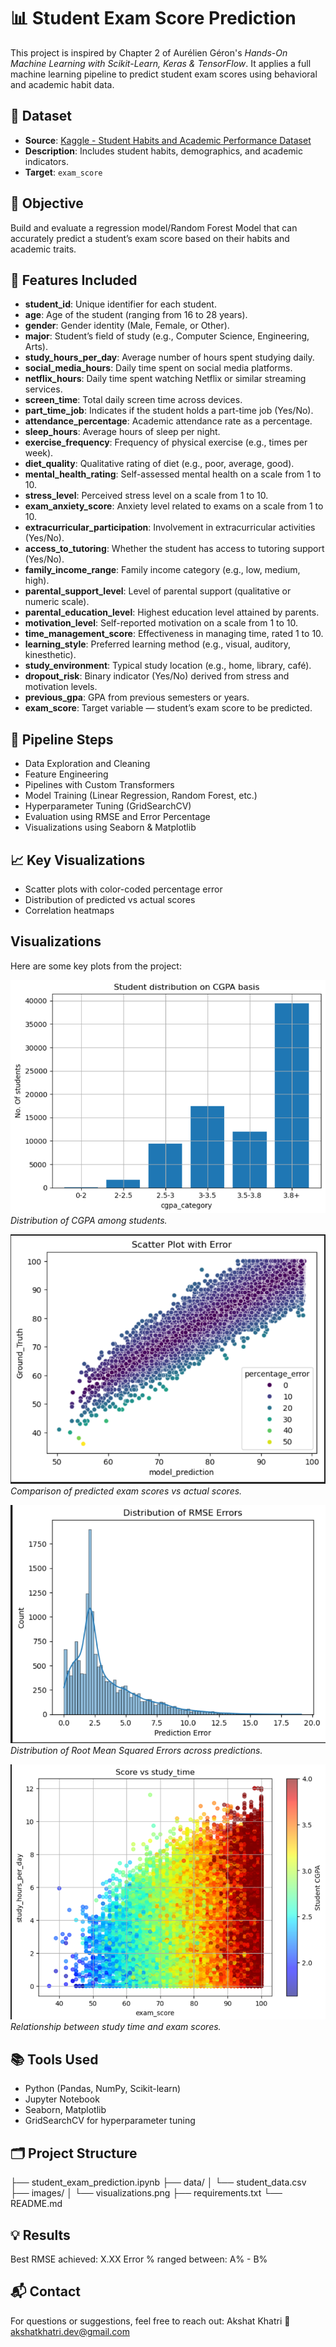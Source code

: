 # 📊 Student Exam Score Prediction

This project is inspired by Chapter 2 of Aurélien Géron's *Hands-On Machine Learning with Scikit-Learn, Keras & TensorFlow*. It applies a full machine learning pipeline to predict student exam scores using behavioral and academic habit data.

## 📁 Dataset

- **Source**: [Kaggle - Student Habits and Academic Performance Dataset](https://www.kaggle.com/datasets/aryan208/student-habits-and-academic-performance-dataset)
- **Description**: Includes student habits, demographics, and academic indicators.
- **Target**: `exam_score`

## 🚀 Objective

Build and evaluate a regression model/Random Forest Model  that can accurately predict a student’s exam score based on their habits and academic traits.

## 🧠 Features Included

- **student_id**: Unique identifier for each student.  
- **age**: Age of the student (ranging from 16 to 28 years).  
- **gender**: Gender identity (Male, Female, or Other).  
- **major**: Student’s field of study (e.g., Computer Science, Engineering, Arts).  
- **study_hours_per_day**: Average number of hours spent studying daily.  
- **social_media_hours**: Daily time spent on social media platforms.  
- **netflix_hours**: Daily time spent watching Netflix or similar streaming services.  
- **screen_time**: Total daily screen time across devices.  
- **part_time_job**: Indicates if the student holds a part-time job (Yes/No).  
- **attendance_percentage**: Academic attendance rate as a percentage.  
- **sleep_hours**: Average hours of sleep per night.  
- **exercise_frequency**: Frequency of physical exercise (e.g., times per week).  
- **diet_quality**: Qualitative rating of diet (e.g., poor, average, good).  
- **mental_health_rating**: Self-assessed mental health on a scale from 1 to 10.  
- **stress_level**: Perceived stress level on a scale from 1 to 10.  
- **exam_anxiety_score**: Anxiety level related to exams on a scale from 1 to 10.  
- **extracurricular_participation**: Involvement in extracurricular activities (Yes/No).  
- **access_to_tutoring**: Whether the student has access to tutoring support (Yes/No).  
- **family_income_range**: Family income category (e.g., low, medium, high).  
- **parental_support_level**: Level of parental support (qualitative or numeric scale).  
- **parental_education_level**: Highest education level attained by parents.  
- **motivation_level**: Self-reported motivation on a scale from 1 to 10.  
- **time_management_score**: Effectiveness in managing time, rated 1 to 10.  
- **learning_style**: Preferred learning method (e.g., visual, auditory, kinesthetic).  
- **study_environment**: Typical study location (e.g., home, library, café).  
- **dropout_risk**: Binary indicator (Yes/No) derived from stress and motivation levels.  
- **previous_gpa**: GPA from previous semesters or years.  
- **exam_score**: Target variable — student’s exam score to be predicted.


## 🧪 Pipeline Steps

- Data Exploration and Cleaning
- Feature Engineering
- Pipelines with Custom Transformers
- Model Training (Linear Regression, Random Forest, etc.)
- Hyperparameter Tuning (GridSearchCV)
- Evaluation using RMSE and Error Percentage
- Visualizations using Seaborn & Matplotlib

## 📈 Key Visualizations

- Scatter plots with color-coded percentage error
- Distribution of predicted vs actual scores
- Correlation heatmaps

## Visualizations

Here are some key plots from the project:

![Plot 1](images/cgpa_distribution.png)  
*Distribution of CGPA among students.*

![Plot 2](images/prediction_plot.png)  
*Comparison of predicted exam scores vs actual scores.*

![Plot 3](images/RMSE_dist.png)  
*Distribution of Root Mean Squared Errors across predictions.*

![Plot 4](images/score_v_study.png)  
*Relationship between study time and exam scores.*


## 📚 Tools Used

- Python (Pandas, NumPy, Scikit-learn)
- Jupyter Notebook
- Seaborn, Matplotlib
- GridSearchCV for hyperparameter tuning

## 🗂️ Project Structure

├── student_exam_prediction.ipynb
├── data/
│ └── student_data.csv
├── images/
│ └── visualizations.png
├── requirements.txt
└── README.md

## 💡 Results

Best RMSE achieved: X.XX
Error % ranged between: A% - B%

## 📬 Contact
For questions or suggestions, feel free to reach out:
Akshat Khatri
📧 akshatkhatri.dev@gmail.com

